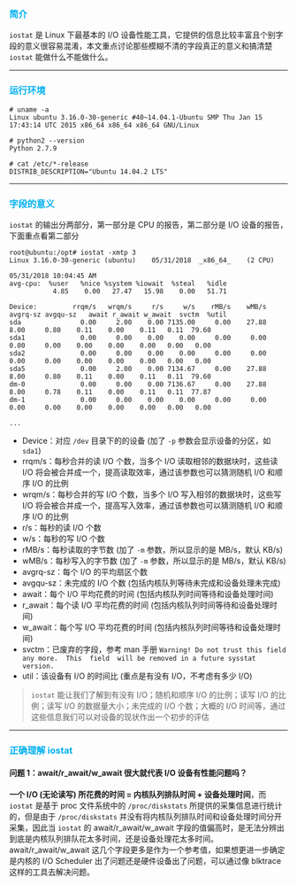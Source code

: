 ### <font color=#00b0f0>简介</font>

`iostat` 是 Linux 下最基本的 I/O 设备性能工具，它提供的信息比较丰富且个别字段的意义很容易混淆，本文重点讨论那些模糊不清的字段真正的意义和搞清楚 `iostat` 能做什么不能做什么。

---

### <font color=#00b0f0>运行环境</font>

```
# uname -a
Linux ubuntu 3.16.0-30-generic #40~14.04.1-Ubuntu SMP Thu Jan 15 17:43:14 UTC 2015 x86_64 x86_64 x86_64 GNU/Linux

# python2 --version
Python 2.7.9

# cat /etc/*-release
DISTRIB_DESCRIPTION="Ubuntu 14.04.2 LTS"
```

---

### <font color=#00b0f0>字段的意义</font>

`iostat` 的输出分两部分，第一部分是 CPU 的报告，第二部分是 I/O 设备的报告，下面重点看第二部分

```
root@ubuntu:/opt# iostat -xmtp 3
Linux 3.16.0-30-generic (ubuntu) 	05/31/2018 	_x86_64_	(2 CPU)

05/31/2018 10:04:45 AM
avg-cpu:  %user   %nice %system %iowait  %steal   %idle
           4.85    0.00   27.47   15.98    0.00   51.71

Device:         rrqm/s   wrqm/s     r/s     w/s    rMB/s    wMB/s avgrq-sz avgqu-sz   await r_await w_await  svctm  %util
sda               0.00     2.00    0.00 7135.00     0.00    27.88     8.00     0.80    0.11    0.00    0.11   0.11  79.60
sda1              0.00     0.00    0.00    0.00     0.00     0.00     0.00     0.00    0.00    0.00    0.00   0.00   0.00
sda2              0.00     0.00    0.00    0.00     0.00     0.00     0.00     0.00    0.00    0.00    0.00   0.00   0.00
sda5              0.00     2.00    0.00 7134.67     0.00    27.88     8.00     0.80    0.11    0.00    0.11   0.11  79.60
dm-0              0.00     0.00    0.00 7136.67     0.00    27.88     8.00     0.78    0.11    0.00    0.11   0.11  77.87
dm-1              0.00     0.00    0.00    0.00     0.00     0.00     0.00     0.00    0.00    0.00    0.00   0.00   0.00

...
```

- Device：对应 `/dev` 目录下的的设备 (加了 `-p` 参数会显示设备的分区，如 `sda1`)
- rrqm/s：每秒合并的读 I/O 个数，当多个 I/O 读取相邻的数据块时，这些读 I/O 将会被合并成一个，提高读取效率，通过该参数也可以猜测随机 I/O 和顺序 I/O 的比例
- wrqm/s：每秒合并的写 I/O 个数，当多个 I/O 写入相邻的数据块时，这些写 I/O 将会被合并成一个，提高写入效率，通过该参数也可以猜测随机 I/O 和顺序 I/O 的比例
- r/s：每秒的读 I/O 个数
- w/s：每秒的写 I/O 个数
- rMB/s：每秒读取的字节数 (加了 `-m` 参数，所以显示的是 MB/s，默认 KB/s)
- wMB/s：每秒写入的字节数 (加了 `-m` 参数，所以显示的是 MB/s，默认 KB/s)
- avgrq-sz：每个 I/O 的平均扇区个数
- avgqu-sz：未完成的 I/O 个数 (包括内核队列等待未完成和设备处理未完成)
- await：每个 I/O 平均花费的时间 (包括内核队列时间等待和设备处理时间)
- r_await：每个读 I/O 平均花费的时间 (包括内核队列时间等待和设备处理时间)
- w_await：每个写 I/O 平均花费的时间 (包括内核队列时间等待和设备处理时间)
- svctm：已废弃的字段，参考 man 手册 `Warning! Do not trust this field any more.  This  field  will be removed in a future sysstat version.`
- util：该设备有 I/O 的时间比 (重点是有没有 I/O，不考虑有多少 I/O)

> `iostat` 能让我们了解到有没有 I/O；随机和顺序 I/O 的比例；读写 I/O 的比例；读写 I/O 的数据量大小；未完成的 I/O 个数；大概的 I/O 时间等，通过这些信息我们可以对设备的现状作出一个初步的评估

---

### <font color=#00b0f0>正确理解 iostat</font>

#### 问题 1：await/r_await/w_await 很大就代表 I/O 设备有性能问题吗？

**一个 I/O (无论读写) 所花费的时间 = 内核队列排队时间 + 设备处理时间**，而 `iostat` 是基于 proc 文件系统中的 `/proc/diskstats` 所提供的采集信息进行统计的，但是由于 `/proc/diskstats` 并没有将内核队列排队时间和设备处理时间分开采集，因此当 `iostat` 的 await/r_await/w_await 字段的值偏高时，是无法分辨出到底是内核队列排队花太多时间，还是设备处理花太多时间。await/r_await/w_await 这几个字段更多是作为一个参考值，如果想更进一步确定是内核的 I/O Scheduler 出了问题还是硬件设备出了问题，可以通过像 blktrace 这样的工具去解决问题。








